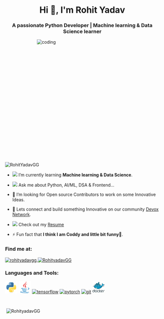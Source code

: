 <h1 align="center">Hi 👋, I'm Rohit Yadav</h1>
<h3 align="center">A passionate Python Developer | Machine learning & Data Science learner</h3>

<img align="right" alt="coding" width="400" height="400" src="https://user-images.githubusercontent.com/74038190/240815616-7b282ec6-fcc3-4600-90a7-2c3140549f58.gif">

<p align="left">  <img src="https://komarev.com/ghpvc/?username=RohityadavGG&label=Profile%20views&color=0e75b6&style=flat" alt="RohitYadavGG" /> </p>

- <img src="https://media.giphy.com/media/WUlplcMpOCEmTGBtBW/giphy.gif" width="30"> I’m currently learning **Machine learning & Data Science**.

- <img src="https://user-images.githubusercontent.com/74038190/238200840-4b38a8c7-dd8d-4199-9eec-cb4ac20414d6.gif" width="30"> Ask me about Python, AI/ML, DSA & Frontend...

- 🤔 I’m looking for Open source Contributors to work on some Innovative Ideas.

- 💬 Lets connect and build something Innovative on our community [Devox Network](#link).

- <img src="https://user-images.githubusercontent.com/74038190/238201075-34376b0e-4ae2-4278-9d3d-82e8016a87d6.gif" width="30"> Check out my [Resume](https://github.com/RohitYadavGG/professional-info/blob/main/Resume.pdf)


- ⚡ Fun fact that **I think I am Coddy and little bit funny👀**.
<h3 align="left">Find me at:</h3>
<p align="left">
<a href="https://linkedin.com/in/rohityadavgg" target="blank"><img align="center" src="https://raw.githubusercontent.com/rahuldkjain/github-profile-readme-generator/master/src/images/icons/Social/linked-in-alt.svg" alt="rohityadavgg" height="30" width="40" /> </a>
<!--<a href="https://x.com/RohitYadavGG" target="blank"><img align="center" src="https://raw.githubusercontent.com/rahuldkjain/github-profile-readme-generator/master/src/images/icons/Social/twitter.svg" alt="RohitYadavGG" height="30" width="40" /></a> 
<a href="https://www.leetcode.com/RohitYadavGG5" target="blank"><img align="center" src="https://raw.githubusercontent.com/rahuldkjain/github-profile-readme-generator/master/src/images/icons/Social/leet-code.svg" alt="RohitYadavGG5" height="30" width="40" /></a> -->
<a href="https://auth.geeksforgeeks.org/user/rohityadavgg" target="blank"><img align="center" src="https://raw.githubusercontent.com/rahuldkjain/github-profile-readme-generator/master/src/images/icons/Social/geeks-for-geeks.svg" alt="RohityadavGG" height="30" width="40" /></a>
</p>

<h3 align="left">Languages and Tools:</h3>
<p align="left">
<a href="https://www.python.org" target="_blank" rel="noreferrer"> <img src="https://raw.githubusercontent.com/devicons/devicon/master/icons/python/python-original.svg" alt="python" width="40" height="40"/></a>
<a href="https://www.java.com" target="_blank" rel="noreferrer"> <img src="https://raw.githubusercontent.com/devicons/devicon/master/icons/java/java-original.svg" alt="java" width="40" height="40"/></a>
<a href="https://www.tensorflow.org" target="_blank" rel="noreferrer"> <img src="https://www.vectorlogo.zone/logos/tensorflow/tensorflow-icon.svg" alt="tensorflow" width="40" height="40"/></a>
<a href="https://pytorch.org/" target="_blank" rel="noreferrer"> <img src="https://www.vectorlogo.zone/logos/pytorch/pytorch-icon.svg" alt="pytorch" width="40" height="40"/></a>
<a href="https://git-scm.com/" target="_blank" rel="noreferrer"> <img src="https://www.vectorlogo.zone/logos/git-scm/git-scm-icon.svg" alt="git" width="40" height="40"/></a>
<a href="https://www.docker.com/" target="_blank" rel="noreferrer"> <img src="https://raw.githubusercontent.com/devicons/devicon/master/icons/docker/docker-original-wordmark.svg" alt="docker" width="40" height="40"/></a>
</p><br>
  
<p>&nbsp;<img align="center" src="https://github-readme-stats.vercel.app/api?username=RohityadavGG&show_icons=true&locale=en" alt="RohityadavGG" /></p>
